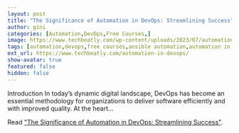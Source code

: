 ```yaml
---
layout: post
title: "The Significance of Automation in DevOps: Streamlining Success"
author: gini
categories: [Automation,DevOps,Free Courses,]
image: https://www.techbeatly.com/wp-content/uploads/2023/07/automation-in-devops-1024x576.png
tags: [automation,devops,free courses,ansible automation,automation in devops,devops automation,]
ext_url: https://www.techbeatly.com/automation-in-devops/
show-avatar: true
featured: false
hidden: false
---
```


Introduction In today’s dynamic digital landscape, DevOps has become an essential methodology for organizations to deliver software efficiently and with improved quality. At the heart...

Read ["The Significance of Automation in DevOps: Streamlining Success"](https://www.techbeatly.com/automation-in-devops/).
